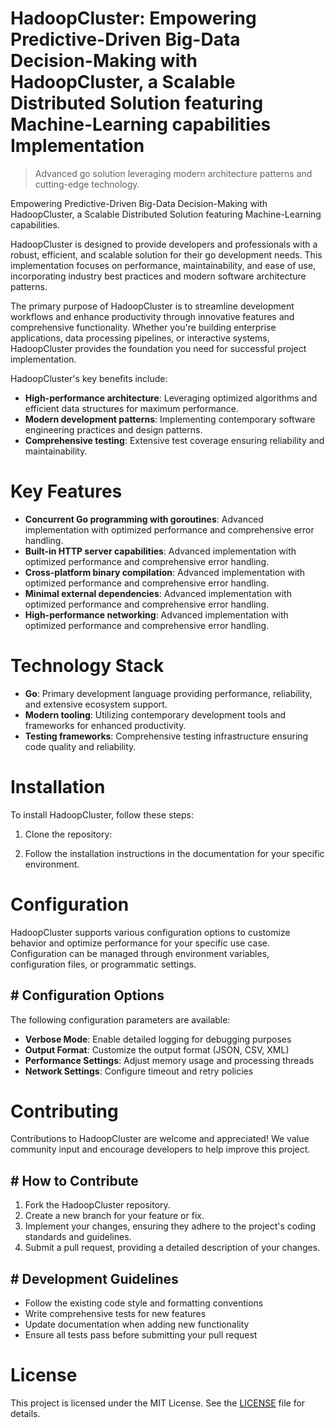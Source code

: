 <!-- fallback_HadoopCluster_20251015201205_59013 -->

# HadoopCluster: Empowering Predictive-Driven Big-Data Decision-Making with HadoopCluster, a Scalable Distributed Solution featuring Machine-Learning capabilities Implementation
> Advanced go solution leveraging modern architecture patterns and cutting-edge technology.

Empowering Predictive-Driven Big-Data Decision-Making with HadoopCluster, a Scalable Distributed Solution featuring Machine-Learning capabilities.

HadoopCluster is designed to provide developers and professionals with a robust, efficient, and scalable solution for their go development needs. This implementation focuses on performance, maintainability, and ease of use, incorporating industry best practices and modern software architecture patterns.

The primary purpose of HadoopCluster is to streamline development workflows and enhance productivity through innovative features and comprehensive functionality. Whether you're building enterprise applications, data processing pipelines, or interactive systems, HadoopCluster provides the foundation you need for successful project implementation.

HadoopCluster's key benefits include:

* **High-performance architecture**: Leveraging optimized algorithms and efficient data structures for maximum performance.
* **Modern development patterns**: Implementing contemporary software engineering practices and design patterns.
* **Comprehensive testing**: Extensive test coverage ensuring reliability and maintainability.

# Key Features

* **Concurrent Go programming with goroutines**: Advanced implementation with optimized performance and comprehensive error handling.
* **Built-in HTTP server capabilities**: Advanced implementation with optimized performance and comprehensive error handling.
* **Cross-platform binary compilation**: Advanced implementation with optimized performance and comprehensive error handling.
* **Minimal external dependencies**: Advanced implementation with optimized performance and comprehensive error handling.
* **High-performance networking**: Advanced implementation with optimized performance and comprehensive error handling.

# Technology Stack

* **Go**: Primary development language providing performance, reliability, and extensive ecosystem support.
* **Modern tooling**: Utilizing contemporary development tools and frameworks for enhanced productivity.
* **Testing frameworks**: Comprehensive testing infrastructure ensuring code quality and reliability.

# Installation

To install HadoopCluster, follow these steps:

1. Clone the repository:


2. Follow the installation instructions in the documentation for your specific environment.

# Configuration

HadoopCluster supports various configuration options to customize behavior and optimize performance for your specific use case. Configuration can be managed through environment variables, configuration files, or programmatic settings.

## # Configuration Options

The following configuration parameters are available:

* **Verbose Mode**: Enable detailed logging for debugging purposes
* **Output Format**: Customize the output format (JSON, CSV, XML)
* **Performance Settings**: Adjust memory usage and processing threads
* **Network Settings**: Configure timeout and retry policies

# Contributing

Contributions to HadoopCluster are welcome and appreciated! We value community input and encourage developers to help improve this project.

## # How to Contribute

1. Fork the HadoopCluster repository.
2. Create a new branch for your feature or fix.
3. Implement your changes, ensuring they adhere to the project's coding standards and guidelines.
4. Submit a pull request, providing a detailed description of your changes.

## # Development Guidelines

* Follow the existing code style and formatting conventions
* Write comprehensive tests for new features
* Update documentation when adding new functionality
* Ensure all tests pass before submitting your pull request

# License

This project is licensed under the MIT License. See the [LICENSE](https://github.com/lisaantal/HadoopCluster/blob/main/LICENSE) file for details.
